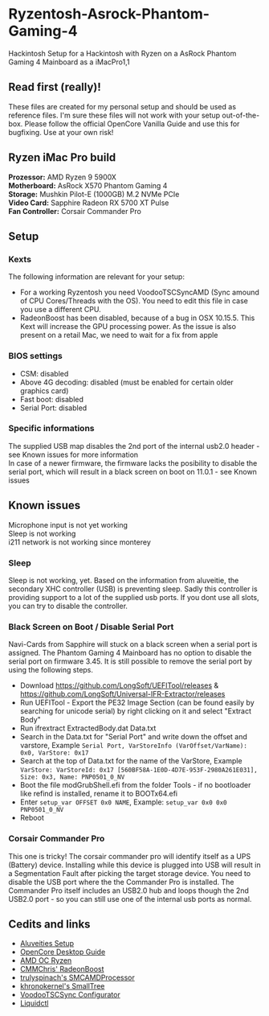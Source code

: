 # Ryzentosh-Asrock-Phantom-Gaming-4
Hackintosh Setup for a Hackintosh with Ryzen on a AsRock Phantom Gaming 4 Mainboard as a iMacPro1,1  

## Read first (really)!
These files are created for my personal setup and should be used as reference files. I'm sure these files will not work with your setup out-of-the-box. Please follow the official OpenCore Vanilla Guide and use this for bugfixing. Use at your own risk!


## Ryzen iMac Pro build
**Prozessor:** AMD Ryzen 9 5900X  
**Motherboard:** AsRock X570 Phantom Gaming 4  
**Storage:** Mushkin Pilot-E (1000GB) M.2 NVMe PCIe  
**Video Card:** Sapphire Radeon RX 5700 XT Pulse  
**Fan Controller:** Corsair Commander Pro  

## Setup

### Kexts

The following information are relevant for your setup:
* For a working Ryzentosh you need VoodooTSCSyncAMD (Sync amound of CPU Cores/Threads with the OS). You need to edit this file in case you use a different CPU.
* RadeonBoost has been disabled, because of a bug in OSX 10.15.5. This Kext will increase the GPU processing power. As the issue is also present on a retail Mac, we need to wait for a fix from apple

### BIOS settings
- CSM: disabled
- Above 4G decoding: disabled (must be enabled for certain older graphics card)
- Fast boot: disabled
- Serial Port: disabled

### Specific informations
The supplied USB map disables the 2nd port of the internal usb2.0 header - see Known issues for more information  
In case of a newer firmware, the firmware lacks the posibility to disable the serial port, which will result in a black screen on boot on 11.0.1 - see Known issues

## Known issues
Microphone input is not yet working  
Sleep is not working  
i211 network is not working since monterey  

### Sleep
Sleep is not working, yet. Based on the information from aluveitie, the secondary XHC controller (USB) is preventing sleep. Sadly this controller is providing support to a lot of the supplied usb ports. If you dont use all slots, you can try to disable the controller.

### Black Screen on Boot / Disable Serial Port
Navi-Cards from Sapphire will stuck on a black screen when a serial port is assigned. The Phantom Gaming 4 Mainboard has no option to disable the serial port on firmware 3.45. It is still possible to remove the serial port by using the following steps.
* Download https://github.com/LongSoft/UEFITool/releases & https://github.com/LongSoft/Universal-IFR-Extractor/releases
* Run UEFITool - Export the PE32 Image Section (can be found easily by searching for unicode serial) by right clicking on it and select "Extract Body"
* Run ifrextract ExtractedBody.dat Data.txt
* Search in the Data.txt for "Serial Port" and write down the offset and varstore, Example `Serial Port, VarStoreInfo (VarOffset/VarName): 0x0, VarStore: 0x17`
* Search at the top of Data.txt for the name of the VarStore, Example `VarStore: VarStoreId: 0x17 [560BF58A-1E0D-4D7E-953F-2980A261E031], Size: 0x3, Name: PNP0501_0_NV`
* Boot the file modGrubShell.efi from the folder Tools - if no bootloader like refind is installed, rename it to BOOTx64.efi
* Enter `setup_var OFFSET 0x0 NAME`, Example: `setup_var 0x0 0x0 PNP0501_0_NV`
* Reboot

### Corsair Commander Pro
This one is tricky! The corsair commander pro will identify itself as a UPS (Battery) device. Installing while this device is plugged into USB will result in a Segmentation Fault after picking the target storage device. You need to disable the USB port where the the Commander Pro is installed. The Commander Pro itself includes an USB2.0 hub and loops though the 2nd USB2.0 port - so you can still use one of the internal usb ports as normal.

## Cedits and links
* [Aluveities Setup](https://github.com/aluveitie/RyzenMacPro)
* [OpenCore Desktop Guide](https://github.com/dortania/OpenCore-Desktop-Guide)
* [AMD OC Ryzen](https://github.com/iGPU/AMD_OC_Ryzen)
* [CMMChris' RadeonBoost](https://www.hackintosh-forum.de/forum/thread/47791-radeonboost-kext-benchmark-scores-wie-am-echten-mac-unter-windows/?pageNo=1)
* [trulyspinach's SMCAMDProcessor](https://github.com/trulyspinach/SMCAMDProcessor)
* [khronokernel's SmallTree](https://github.com/khronokernel/SmallTree-I211-AT-patch)
* [VoodooTSCSync Configurator](https://www.insanelymac.com/forum/files/file/744-voodootscsync-configurator/)
* [Liquidctl](https://github.com/jonasmalacofilho/liquidctl)
